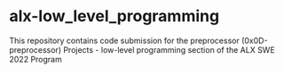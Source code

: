 # alx-low_level_programming
This repository contains code submission for the preprocessor (0x0D-preprocessor) Projects - low-level programming section of the ALX SWE 2022 Program


